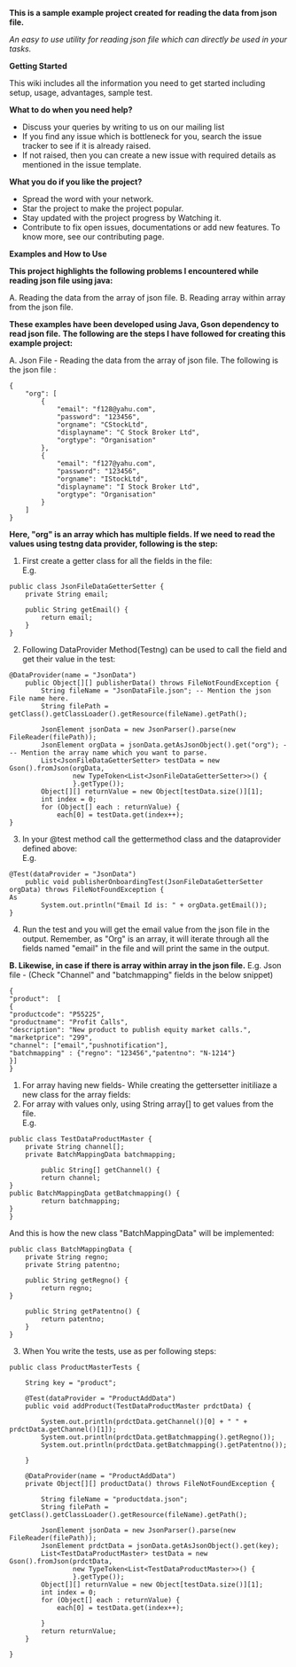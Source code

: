 **This is a sample example project created for reading the data from json file.**

*An easy to use utility for reading json file which can directly be used in your tasks.*

**Getting Started**

This wiki includes all the information you need to get started including setup, usage, advantages, sample test.

**What to do when you need help?**
* Discuss your queries by writing to us on our mailing list
* If you find any issue which is bottleneck for you, search the issue tracker to see if it is already raised.
* If not raised, then you can create a new issue with required details as mentioned in the issue template.

**What you do if you like the project?**
* Spread the word with your network.
* Star the project to make the project popular.
* Stay updated with the project progress by Watching it.
* Contribute to fix open issues, documentations or add new features. To know more, see our contributing page.

**Examples and How to Use**

**This project highlights the following problems I encountered while reading json file using java:**

A. Reading the data from the array of json file. 
B. Reading array within array from the json file.

**These examples have been developed using Java, Gson dependency to read json file.**
**The following are the steps I have followed for creating this example project:**

A. Json File - Reading the data from the array of json file. 
The following is the json file :
```
{
	"org": [
		{
			"email": "f128@yahu.com",
			"password": "123456",
			"orgname": "CStockLtd",
			"displayname": "C Stock Broker Ltd",
			"orgtype": "Organisation"
		},
		{
			"email": "f127@yahu.com",
			"password": "123456",
			"orgname": "IStockLtd",
			"displayname": "I Stock Broker Ltd",
			"orgtype": "Organisation"
		}
	]
}
```
**Here, "org" is an array which has multiple fields. If we need to read the values using testng data provider, following is the step:**

01. First create a getter class for all the fields in the file:  
E.g.  
```
public class JsonFileDataGetterSetter {
	private String email;
	
	public String getEmail() {
		return email;
	}
}
```
02. Following DataProvider Method(Testng) can be used to call the field and get their value in the test:  
```
@DataProvider(name = "JsonData")
	public Object[][] publisherData() throws FileNotFoundException {
		String fileName = "JsonDataFile.json"; -- Mention the json File name here.
		String filePath = getClass().getClassLoader().getResource(fileName).getPath();

		JsonElement jsonData = new JsonParser().parse(new FileReader(filePath));
		JsonElement orgData = jsonData.getAsJsonObject().get("org"); --- Mention the array name which you want to parse.
		List<JsonFileDataGetterSetter> testData = new Gson().fromJson(orgData,
				new TypeToken<List<JsonFileDataGetterSetter>>() {
				}.getType());
		Object[][] returnValue = new Object[testData.size()][1];
		int index = 0;
		for (Object[] each : returnValue) {
			each[0] = testData.get(index++);
}
```
03.  In your @test method call the gettermethod class and the dataprovider defined above:  
E.g.  
```
@Test(dataProvider = "JsonData")
	public void publisherOnboardingTest(JsonFileDataGetterSetter orgData) throws FileNotFoundException {
As
		System.out.println("Email Id is: " + orgData.getEmail());
}
```
04. Run the test and you will get the email value from the json file in the output. Remember, as "Org" is an array, it will iterate through all the fields named "email" in the file and will print the same in the output.


**B. Likewise, in case if there is array within array in the json file.**
E.g. Json file - (Check "Channel" and "batchmapping" fields in the below snippet)
```
{
"product": 	[
{
"productcode": "P55225",
"productname": "Profit Calls",
"description": "New product to publish equity market calls.",
"marketprice": "299",
"channel": ["email","pushnotification"],
"batchmapping" : {"regno": "123456","patentno": "N-1214"}
}]
}
```
01. For array having new fields- While creating the gettersetter initiliaze a new class for the array fields:  
02. For array with values only, using String array[] to get values from the file.  
E.g.  
```
public class TestDataProductMaster {
	private String channel[];
	private BatchMappingData batchmapping;

		public String[] getChannel() {
		return channel;
}
public BatchMappingData getBatchmapping() {
		return batchmapping;	
}
}
```
And this is how the new class "BatchMappingData" will be implemented:
```
public class BatchMappingData {
	private String regno;
	private String patentno;
	
	public String getRegno() {
		return regno;
}

	public String getPatentno() {
		return patentno;
	}	
}
```
03. When You write the tests, use as per following steps:
```
public class ProductMasterTests {

	String key = "product";

	@Test(dataProvider = "ProductAddData")
	public void addProduct(TestDataProductMaster prdctData) {

		System.out.println(prdctData.getChannel()[0] + " " + prdctData.getChannel()[1]);
		System.out.println(prdctData.getBatchmapping().getRegno());
		System.out.println(prdctData.getBatchmapping().getPatentno());

	}

	@DataProvider(name = "ProductAddData")
	private Object[][] productData() throws FileNotFoundException {

		String fileName = "productdata.json";
		String filePath = getClass().getClassLoader().getResource(fileName).getPath();

		JsonElement jsonData = new JsonParser().parse(new FileReader(filePath));
		JsonElement prdctData = jsonData.getAsJsonObject().get(key);
		List<TestDataProductMaster> testData = new Gson().fromJson(prdctData,
				new TypeToken<List<TestDataProductMaster>>() {
				}.getType());
		Object[][] returnValue = new Object[testData.size()][1];
		int index = 0;
		for (Object[] each : returnValue) {
			each[0] = testData.get(index++);

		}
		return returnValue;
	}

}
```